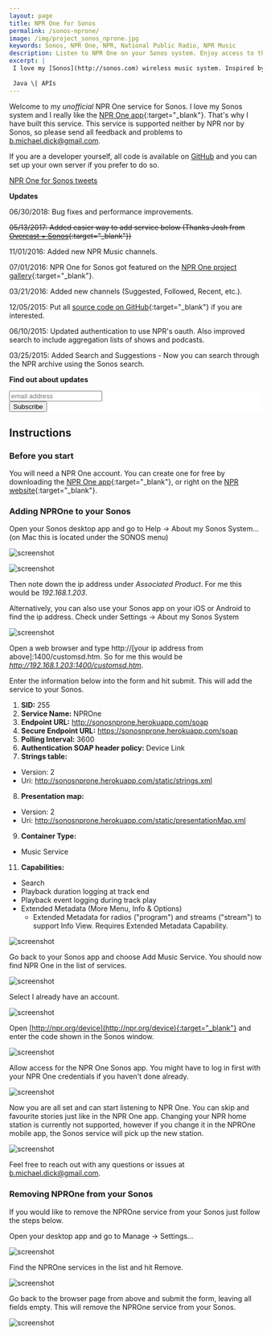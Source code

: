 ```yaml
---
layout: page
title: NPR One for Sonos
permalink: /sonos-nprone/
image: /img/project_sonos_nprone.jpg
keywords: Sonos, NPR One, NPR, National Public Radio, NPR Music
description: Listen to NPR One on your Sonos system. Enjoy access to the full NPR archive, shows you follow, NPR music and more through all your wireless speakers.
excerpt: |
 I love my [Sonos](http://sonos.com) wireless music system. Inspired by the work of [Rahim S](http://www.hirahim.com/blog/2014/07/10/shutting-down-soundcloud-on-sonos/), I built a service to integrate the NPROne radio service into Sonos using the [Sonos API](http://musicpartners.sonos.com).
 
 Java \| APIs
---
```


Welcome to my *unofficial* NPR One service for Sonos. I love my Sonos system and I really like the [NPR One app](http://www.npr.org/about/products/npr-one/){:target="_blank"}. That's why I have built this service. This service is supported neither by NPR nor by Sonos, so please send all feedback and problems to [b.michael.dick@gmail.com](mailto:b.michael.dick@gmail.com).

If you are a developer yourself, all code is available on [GitHub](https://github.com/bertique/SonosNPROneServer) and you can set up your own server if you prefer to do so.

<a class="twitter-grid" data-limit="3" data-partner="tweetdeck" href="https://twitter.com/midi2dot0/timelines/856291675596967938">NPR One for Sonos tweets</a> <script async src="//platform.twitter.com/widgets.js" charset="utf-8"></script>

**Updates**

06/30/2018: Bug fixes and performance improvements.

~~05/13/2017: Added easier way to add service below (Thanks Josh from [Overcast + Sonos](https://github.com/josh/overcast-sonos){:target="_blank"})~~

11/01/2016: Added new NPR Music channels.

07/01/2016: NPR One for Sonos got featured on the [NPR One project gallery](http://dev.npr.org/guide/prerequisites/project-gallery/){:target="_blank"}.

03/21/2016: Added new channels (Suggested, Followed, Recent, etc.). 

12/05/2015: Put all [source code on GitHub](https://github.com/bertique/SonosNPROneServer){:target="_blank"} if you are interested.

06/10/2015: Updated authentication to use NPR's oauth. Also improved search to include aggregation lists of shows and podcasts.

03/25/2015: Added Search and Suggestions - Now you can search through the NPR archive using the Sonos search.

**Find out about updates**

<!-- Begin MailChimp Signup Form -->
<link href="//cdn-images.mailchimp.com/embedcode/slim-081711.css" rel="stylesheet" type="text/css">
<style type="text/css">
	#mc_embed_signup{background:#fff; clear:left; font:14px Helvetica,Arial,sans-serif; }
	#mc_embed_signup form{padding:0; }
</style>
<div id="mc_embed_signup">
<form action="//michaeldick.us11.list-manage.com/subscribe/post?u=6514e7cf250dcbb3bf07ad690&amp;id=6abfd24149" method="post" id="mc-embedded-subscribe-form" name="mc-embedded-subscribe-form" class="validate" target="_blank" novalidate>
<div id="mc_embed_signup_scroll">
<input type="email" value="" name="EMAIL" class="email" id="mce-EMAIL" placeholder="email address" required>
<div class="mc-field-group input-group" style="display:none">
    <strong>Project </strong>
    <ul><li><input type="checkbox" value="1" name="group[19585][1]" id="mce-group[19585]-19585-0" checked><label for="mce-group[19585]-19585-0">NPR One for Sonos</label></li>
<li><input type="checkbox" value="2" name="group[19585][2]" id="mce-group[19585]-19585-1"><label for="mce-group[19585]-19585-1">OneDrive for Sonos</label></li>
</ul>
</div>
<!-- real people should not fill this in and expect good things - do not remove this or risk form bot signups-->
<div style="position: absolute; left: -5000px;"><input type="text" name="b_6514e7cf250dcbb3bf07ad690_6abfd24149" tabindex="-1" value=""></div>
<div class="clear"><input type="submit" value="Subscribe" name="subscribe" id="mc-embedded-subscribe" class="button"></div>
</div>
</form>
</div>
<!--End mc_embed_signup-->

## Instructions

### Before you start

You will need a NPR One account. You can create one for free by downloading the [NPR One app](http://www.npr.org/about/products/npr-one/){:target="_blank"}, or right on the [NPR website](http://www.npr.org/templates/reg/){:target="_blank"}.

### Adding NPROne to your Sonos

Open your Sonos desktop app and go to Help ->  About my Sonos System... (on Mac this is located under the SONOS menu)

![screenshot](/img/sonos-nprone/sonos-init.png) 

![screenshot](/img/sonos-nprone/sonos-ip.png)

Then note down the ip address under *Associated Product*. For me this would be *192.168.1.203*.

Alternatively, you can also use your Sonos app on your iOS or Android to find the ip address. Check under Settings -> About my Sonos System

![screenshot](/img/sonos-nprone/sonos-ip-ios.png)

Open a web browser and type http://[your ip address from above]:1400/customsd.htm. So for me this would be *http://192.168.1.203:1400/customsd.htm*.

Enter the information below into the form and hit submit. This will add the service to your Sonos.

1. **SID:** 255
2. **Service Name:** NPROne
3. **Endpoint URL:** http://sonosnprone.herokuapp.com/soap
4. **Secure Endpoint URL:** https://sonosnprone.herokuapp.com/soap
5. **Polling Interval:** 3600
6. **Authentication SOAP header policy:** Device Link
7. **Strings table:**
  * Version: 2
  * Uri: http://sonosnprone.herokuapp.com/static/strings.xml
8. **Presentation map:**
 * Version: 2
 * Uri: http://sonosnprone.herokuapp.com/static/presentationMap.xml
9. **Container Type:**
 * Music Service
11. **Capabilities:**
 * Search
 * Playback duration logging at track end
 * Playback event logging during track play
 * Extended Metadata (More Menu, Info & Options)
   * Extended Metadata for radios ("program") and streams ("stream") to support Info View. Requires Extended Metadata Capability.
 
![screenshot](/img/sonos-nprone/sonos-add4.png)

Go back to your Sonos app and choose Add Music Service. You should now find NPR One in the list of services.

![screenshot](/img/sonos-nprone/sonos-service.png)

Select I already have an account.

![screenshot](/img/sonos-nprone/sonos-add-1.png)

Open [http://npr.org/device](http://npr.org/device){:target="_blank"} and enter the code shown in the Sonos window.

![screenshot](/img/sonos-nprone/sonos-add-2.png)

Allow access for the NPR One Sonos app. You might have to log in first with your NPR One credentials if you haven't done already.

![screenshot](/img/sonos-nprone/sonos-add-3.png)

Now you are all set and can start listening to NPR One. You can skip and favourite stories just like in the NPR One app. Changing your NPR home station is currently not supported, however if you change it in the NPROne mobile app, the Sonos service will pick up the new station.

![screenshot](/img/sonos-nprone/sonos-done2.png)

Feel free to reach out with any questions or issues at [b.michael.dick@gmail.com](mailto:b.michael.dick@gmail.com).

### Removing NPROne from your Sonos

If you would like to remove the NPROne service from your Sonos just follow the steps below.

Open your desktop app and go to Manage -> Settings...

![screenshot](/img/sonos-nprone/sonos-remove.png)

Find the NPROne services in the list and hit Remove.

![screenshot](/img/sonos-nprone/sonos-remove-2.png)

Go back to the browser page from above and submit the form, leaving all fields empty. This will remove the NPROne service from your Sonos.

![screenshot](/img/sonos-nprone/sonos-remove-3.png)